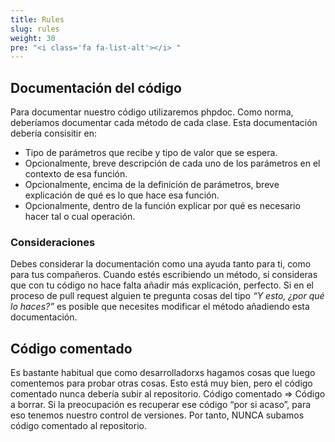 ```yaml
---
title: Rules
slug: rules
weight: 30
pre: "<i class='fa fa-list-alt'></i> "
---
```


## Documentación del código

Para documentar nuestro código utilizaremos phpdoc. Como norma, deberíamos documentar cada método de cada clase. Esta documentación debería consisitir en:

* Tipo de parámetros que recibe y tipo de valor que se espera.
* Opcionalmente, breve descripción de cada uno de los parámetros en el contexto de esa función.
* Opcionalmente, encima de la definición de parámetros, breve explicación de qué es lo que hace esa función.
* Opcionalmente, dentro de la función explicar por qué es necesario hacer tal o cual operación.

### Consideraciones

Debes considerar la documentación como una ayuda tanto para ti, como para tus compañeros. Cuando estés escribiendo un método, si consideras que con tu código no hace falta añadir más explicación, perfecto. Si en el proceso de pull request alguien te pregunta cosas del tipo _“Y esto, ¿por qué lo haces?”_ es posible que necesites modificar el método añadiendo esta documentación.

## Código comentado

Es bastante habitual que como desarrolladorxs hagamos cosas que luego comentemos para probar otras cosas. Esto está muy bien, pero el código comentado nunca debería subir al repositorio. Código comentado => Código a borrar.
Si la preocupación es recuperar ese código “por si acaso”, para eso tenemos nuestro control de versiones. Por tanto, NUNCA subamos código comentado al repositorio.
